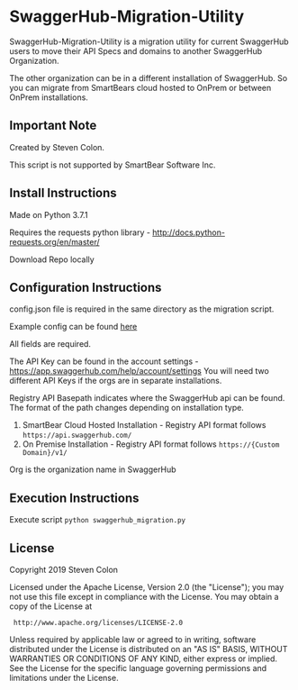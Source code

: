 # SwaggerHub-Migration-Utility

SwaggerHub-Migration-Utility is a migration utility for current SwaggerHub users to move their API Specs and domains to another SwaggerHub Organization. 

The other organization can be in a different installation of SwaggerHub. So you can migrate from SmartBears cloud hosted to OnPrem or between OnPrem installations. 

## Important Note 

Created by Steven Colon. 

This script is not supported by SmartBear Software Inc.

## Install Instructions 

Made on Python 3.7.1

Requires the requests python library - http://docs.python-requests.org/en/master/ 

Download Repo locally

## Configuration Instructions
config.json file is required in the same directory as the migration script. 

Example config can be found [here](SwaggerHub_Migration/config.json.example)

All fields are required. 

The API Key can be found in the account settings - https://app.swaggerhub.com/help/account/settings
You will need two different API Keys if the orgs are in separate installations. 

Registry API Basepath indicates where the SwaggerHub api can be found. The format of the path changes depending on installation type.
1. SmartBear Cloud Hosted Installation - Registry API format follows `https://api.swaggerhub.com/`
2. On Premise Installation - Registry API format follows `https://{Custom Domain}/v1/`

Org is the organization name in SwaggerHub


## Execution Instructions

Execute script 
`python swaggerhub_migration.py`

## License

   Copyright 2019 Steven Colon

   Licensed under the Apache License, Version 2.0 (the "License");
   you may not use this file except in compliance with the License.
   You may obtain a copy of the License at

     http://www.apache.org/licenses/LICENSE-2.0

   Unless required by applicable law or agreed to in writing, software
   distributed under the License is distributed on an "AS IS" BASIS,
   WITHOUT WARRANTIES OR CONDITIONS OF ANY KIND, either express or implied.
   See the License for the specific language governing permissions and
   limitations under the License.



